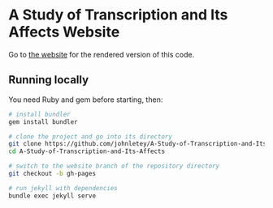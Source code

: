 # A Study of Transcription and Its Affects Website

Go to [the website](https://johnletey.github.io//A-Study-of-Transcription-and-Its-Affects/) for the rendered version of this code.

## Running locally

You need Ruby and gem before starting, then:

```bash
# install bundler
gem install bundler

# clone the project and go into its directory
git clone https://github.com/johnletey/A-Study-of-Transcription-and-Its-Affects.git
cd A-Study-of-Transcription-and-Its-Affects

# switch to the website branch of the repository directory
git checkout -b gh-pages

# run jekyll with dependencies
bundle exec jekyll serve
```
